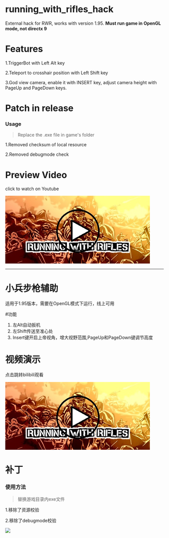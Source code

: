 # running_with_rifles_hack
 External hack for RWR, works with version 1.95. **Must run game in OpenGL mode, not directx 9**

# Features
1.TriggerBot with Left Alt key

2.Teleport to crosshair position with Left Shift key

3.God view camera, enable it with INSERT key, adjust camera height with PageUp and PageDown keys.

# Patch in release
### Usage
> Replace the .exe file in game's folder

1.Removed checksum of local resource

2.Removed debugmode check

# Preview Video
click to watch on Youtube

[![IMAGE ALT TEXT](https://github.com/Liuhaixv/running_with_rifles_hack/blob/main/img/header.jpg)](https://youtu.be/nZA2RA42Hi8)

---

# 小兵步枪辅助
适用于1.95版本，需要在OpenGL模式下运行，线上可用

#功能

1. 左Alt自动扳机
2. 左Shift传送至准心处
3. Insert键开启上帝视角，增大视野范围,PageUp和PageDown键调节高度
# 视频演示
点击跳转bilibili观看

[![IMAGE ALT TEXT](https://github.com/Liuhaixv/running_with_rifles_hack/blob/main/img/header.jpg)](https://www.bilibili.com/video/BV15t4y1A7zR/)

# 补丁
### 使用方法
> 替换游戏目录内exe文件

1.移除了资源校验

2.移除了debugmode校验

![](https://img.shields.io/github/downloads/Liuhaixv/running_with_rifles_hack/total)
